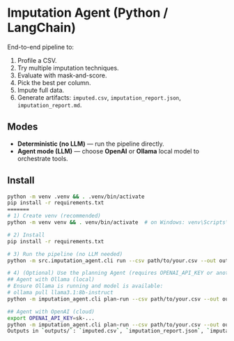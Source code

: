 
# Imputation Agent (Python / LangChain)

End-to-end pipeline to:
1) Profile a CSV.
2) Try multiple imputation techniques.
3) Evaluate with mask-and-score.
4) Pick the best per column.
5) Impute full data.
6) Generate artifacts: `imputed.csv`, `imputation_report.json`, `imputation_report.md`.

## Modes
- **Deterministic (no LLM)** — run the pipeline directly.
- **Agent mode (LLM)** — choose **OpenAI** or **Ollama** local model to orchestrate tools.

## Install
```bash
python -m venv .venv && . .venv/bin/activate
pip install -r requirements.txt
=======
# 1) Create venv (recommended)
python -m venv venv && . venv/bin/activate  # on Windows: venv\Scripts\activate

# 2) Install
pip install -r requirements.txt

# 3) Run the pipeline (no LLM needed)
python -m src.imputation_agent.cli run --csv path/to/your.csv --out outputs

# 4) (Optional) Use the planning Agent (requires OPENAI_API_KEY or another llm in .env)
## Agent with Ollama (local)
# Ensure Ollama is running and model is available:
# ollama pull llama3.1:8b-instruct
python -m imputation_agent.cli plan-run --csv path/to/your.csv --out outputs --provider ollama --model "llama3.1:8b-instruct"

## Agent with OpenAI (cloud)
export OPENAI_API_KEY=sk-...
python -m imputation_agent.cli plan-run --csv path/to/your.csv --out outputs --provider openai --model gpt-4o-mini
Outputs in `outputs/`: `imputed.csv`, `imputation_report.json`, `imputation_report.md`, `imputers.joblib`.

```

